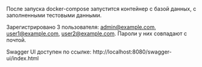 После запуска docker-compose запустится контейнер с базой данных, c заполненными тестовыми данными.

Зарегистрировано 3 пользователя: admin@example.com, user1@example.com, user2@example.com.
Пароли у них совпадают с почтой.

Swagger UI доступен по ссылке: http://localhost:8080/swagger-ui/index.html

